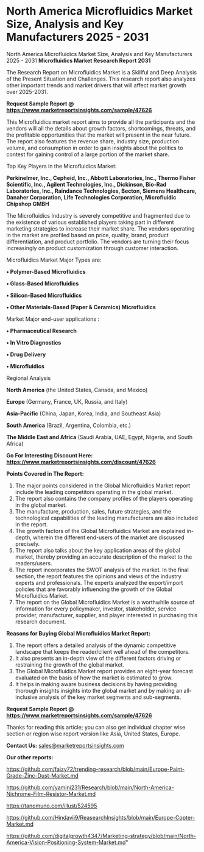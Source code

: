 # North America Microfluidics Market Size, Analysis and Key Manufacturers 2025 - 2031
North America Microfluidics Market Size, Analysis and Key Manufacturers 2025 - 2031
<strong>Microfluidics Market Research Report 2031</strong>

The Research Report on Microfluidics Market is a Skillful and Deep Analysis of the Present Situation and Challenges. This research report also analyzes other important trends and market drivers that will affect market growth over 2025-2031.

<strong>Request Sample Report @ <a href=https://www.marketreportsinsights.com/sample/47626>https://www.marketreportsinsights.com/sample/47626</a></strong>

This Microfluidics market report aims to provide all the participants and the vendors will all the details about growth factors, shortcomings, threats, and the profitable opportunities that the market will present in the near future. The report also features the revenue share, industry size, production volume, and consumption in order to gain insights about the politics to contest for gaining control of a large portion of the market share.

Top Key Players in the Microfluidics Market:

<strong>Perkinelmer, Inc., Cepheid, Inc., Abbott Laboratories, Inc., Thermo Fisher Scientific, Inc., Agilent Technologies, Inc., Dickinson, Bio-Rad Laboratories, Inc., Raindance Technologies, Becton, Siemens Healthcare, Danaher Corporation, Life Technologies Corporation, Microfluidic Chipshop GMBH</strong>

The Microfluidics Industry is severely competitive and fragmented due to the existence of various established players taking part in different marketing strategies to increase their market share. The vendors operating in the market are profiled based on price, quality, brand, product differentiation, and product portfolio. The vendors are turning their focus increasingly on product customization through customer interaction.

Microfluidics Market Major Types are:

<strong>•  Polymer-Based Microfluidics

•  Glass-Based Microfluidics

•  Silicon-Based Microfluidics

•  Other Materials-Based (Paper & Ceramics) Microfluidics</strong>

Market Major end-user applications :

<strong>•  Pharmaceutical Research

•  In Vitro Diagnostics

•  Drug Delivery

•  Microfluidics</strong>

Regional Analysis

</u><strong><b>North America</b></strong> (the United States, Canada, and Mexico)

<strong><b>Europe </b></strong>(Germany, France, UK, Russia, and Italy)

<strong><b>Asia-Pacific</b></strong> (China, Japan, Korea, India, and Southeast Asia)

<strong><b>South America</b></strong> (Brazil, Argentina, Colombia, etc.)

<strong><b>The Middle East and Africa</b></strong> (Saudi Arabia, UAE, Egypt, Nigeria, and South Africa)

<strong>Go For Interesting Discount Here: <a href=https://www.marketreportsinsights.com/discount/47626>https://www.marketreportsinsights.com/discount/47626</a></strong>

<strong>Points Covered in The Report:</strong>
<ol>
  <li>The major points considered in the Global Microfluidics Market report include the leading competitors operating in the global market.</li>
  <li>The report also contains the company profiles of the players operating in the global market.</li>
  <li>The manufacture, production, sales, future strategies, and the technological capabilities of the leading manufacturers are also included in the report.</li>
  <li>The growth factors of the Global Microfluidics Market are explained in-depth, wherein the different end-users of the market are discussed precisely.</li>
  <li>The report also talks about the key application areas of the global market, thereby providing an accurate description of the market to the readers/users.</li>
  <li>The report incorporates the SWOT analysis of the market. In the final section, the report features the opinions and views of the industry experts and professionals. The experts analyzed the export/import policies that are favorably influencing the growth of the Global Microfluidics Market.</li>
  <li>The report on the Global Microfluidics Market is a worthwhile source of information for every policymaker, investor, stakeholder, service provider, manufacturer, supplier, and player interested in purchasing this research document.</li>
</ol>
<strong>Reasons for Buying Global Microfluidics Market Report:</strong>

<ol>
  <li>The report offers a detailed analysis of the dynamic competitive landscape that keeps the reader/client well ahead of the competitors.</li>
  <li>It also presents an in-depth view of the different factors driving or restraining the growth of the global market.</li>
  <li>The Global Microfluidics Market report provides an eight-year forecast evaluated on the basis of how the market is estimated to grow.</li>
  <li>It helps in making aware business decisions by having providing thorough insights insights into the global market and by making an all-inclusive analysis of the key market segments and sub-segments.</li>
</ol>
<strong>Request Sample Report @ <a href=https://www.marketreportsinsights.com/sample/47626>https://www.marketreportsinsights.com/sample/47626</a></strong>


Thanks for reading this article; you can also get individual chapter wise section or region wise report version like Asia, United States, Europe.

<strong>Contact Us:</strong>
sales@marketreportsinsights.com

<strong>Our other reports:</strong>

<a href=https://github.com/faizy72/trending-research/blob/main/Europe-Paint-Grade-Zinc-Dust-Market.md>https://github.com/faizy72/trending-research/blob/main/Europe-Paint-Grade-Zinc-Dust-Market.md</a>

<a href=https://github.com/yamini231/Research/blob/main/North-America-Nichrome-Film-Resistor-Market.md>https://github.com/yamini231/Research/blob/main/North-America-Nichrome-Film-Resistor-Market.md</a>

<a href=https://tanomuno.com/illust/524595>https://tanomuno.com/illust/524595</a>

<a href=https://github.com/Hindavii9/ReasearchInsights/blob/main/Europe-Copter-Market.md>https://github.com/Hindavii9/ReasearchInsights/blob/main/Europe-Copter-Market.md</a>

<a href=https://github.com/digitalgrowth4347/Marketing-strategy/blob/main/North-America-Vision-Positioning-System-Market.md>https://github.com/digitalgrowth4347/Marketing-strategy/blob/main/North-America-Vision-Positioning-System-Market.md</a>"
